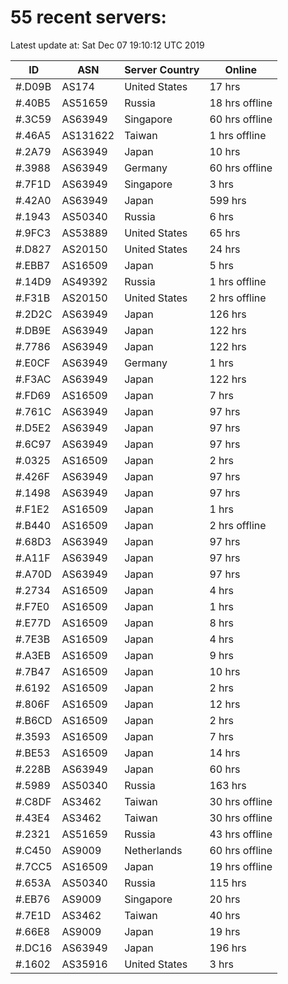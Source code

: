 # 55 recent servers:

Latest update at: Sat Dec 07 19:10:12 UTC 2019

| ID | ASN | Server Country | Online |
| -- | --- | -------------- | ------ |
| #.D09B | AS174 | United States | 17 hrs |
| #.40B5 | AS51659 | Russia | 18 hrs offline |
| #.3C59 | AS63949 | Singapore | 60 hrs offline |
| #.46A5 | AS131622 | Taiwan | 1 hrs offline |
| #.2A79 | AS63949 | Japan | 10 hrs |
| #.3988 | AS63949 | Germany | 60 hrs offline |
| #.7F1D | AS63949 | Singapore | 3 hrs |
| #.42A0 | AS63949 | Japan | 599 hrs |
| #.1943 | AS50340 | Russia | 6 hrs |
| #.9FC3 | AS53889 | United States | 65 hrs |
| #.D827 | AS20150 | United States | 24 hrs |
| #.EBB7 | AS16509 | Japan | 5 hrs |
| #.14D9 | AS49392 | Russia | 1 hrs offline |
| #.F31B | AS20150 | United States | 2 hrs offline |
| #.2D2C | AS63949 | Japan | 126 hrs |
| #.DB9E | AS63949 | Japan | 122 hrs |
| #.7786 | AS63949 | Japan | 122 hrs |
| #.E0CF | AS63949 | Germany | 1 hrs |
| #.F3AC | AS63949 | Japan | 122 hrs |
| #.FD69 | AS16509 | Japan | 7 hrs |
| #.761C | AS63949 | Japan | 97 hrs |
| #.D5E2 | AS63949 | Japan | 97 hrs |
| #.6C97 | AS63949 | Japan | 97 hrs |
| #.0325 | AS16509 | Japan | 2 hrs |
| #.426F | AS63949 | Japan | 97 hrs |
| #.1498 | AS63949 | Japan | 97 hrs |
| #.F1E2 | AS16509 | Japan | 1 hrs |
| #.B440 | AS16509 | Japan | 2 hrs offline |
| #.68D3 | AS63949 | Japan | 97 hrs |
| #.A11F | AS63949 | Japan | 97 hrs |
| #.A70D | AS63949 | Japan | 97 hrs |
| #.2734 | AS16509 | Japan | 4 hrs |
| #.F7E0 | AS16509 | Japan | 1 hrs |
| #.E77D | AS16509 | Japan | 8 hrs |
| #.7E3B | AS16509 | Japan | 4 hrs |
| #.A3EB | AS16509 | Japan | 9 hrs |
| #.7B47 | AS16509 | Japan | 10 hrs |
| #.6192 | AS16509 | Japan | 2 hrs |
| #.806F | AS16509 | Japan | 12 hrs |
| #.B6CD | AS16509 | Japan | 2 hrs |
| #.3593 | AS16509 | Japan | 7 hrs |
| #.BE53 | AS16509 | Japan | 14 hrs |
| #.228B | AS63949 | Japan | 60 hrs |
| #.5989 | AS50340 | Russia | 163 hrs |
| #.C8DF | AS3462 | Taiwan | 30 hrs offline |
| #.43E4 | AS3462 | Taiwan | 30 hrs offline |
| #.2321 | AS51659 | Russia | 43 hrs offline |
| #.C450 | AS9009 | Netherlands | 60 hrs offline |
| #.7CC5 | AS16509 | Japan | 19 hrs offline |
| #.653A | AS50340 | Russia | 115 hrs |
| #.EB76 | AS9009 | Singapore | 20 hrs |
| #.7E1D | AS3462 | Taiwan | 40 hrs |
| #.66E8 | AS9009 | Japan | 19 hrs |
| #.DC16 | AS63949 | Japan | 196 hrs |
| #.1602 | AS35916 | United States | 3 hrs |

